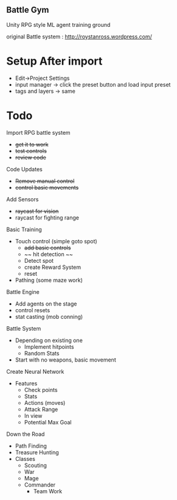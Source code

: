 ## Battle Gym
Unity RPG style ML agent training ground

original Battle system : http://roystanross.wordpress.com/

# Setup After import

- Edit->Project Settings
- input manager -> click the preset button and load input preset
- tags and layers -> same


# Todo

Import RPG battle system
- ~~get it to work~~
- ~~test controls~~
- ~~review code~~

Code Updates
- ~~Remove manual control~~
- ~~control basic movements~~
       
Add Sensors
- ~~raycast for vision~~
- raycast for fighting range

Basic Training
- Touch control (simple goto spot)
    - ~~add basic controls~~
    - ~~ hit detection ~~
    - Detect spot
    - create Reward System
    - reset
- Pathing (some maze work)

Battle Engine
- Add agents on the stage
- control resets 
- stat casting (mob conning)

Battle System
- Depending on existing one
    - Implement hitpoints
    - Random Stats
- Start with no weapons, basic movement

Create Neural Network
- Features
    - Check points
    - Stats
    - Actions (moves)
    - Attack Range
    - In view
    - Potential Max Goal

Down the Road
- Path Finding
- Treasure Hunting
- Classes
    - Scouting
    - War
    - Mage
    - Commander
        - Team Work

